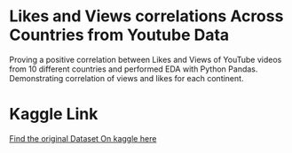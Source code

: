# Likes and Views correlations Across Countries from Youtube Data

Proving a positive correlation between Likes and Views of YouTube videos from 10 different countries and performed EDA with Python Pandas.
Demonstrating correlation of views and likes for each continent.

# Kaggle Link
[Find the original Dataset On kaggle here](https://www.kaggle.com/datasets/datasnaek/youtube-new)
